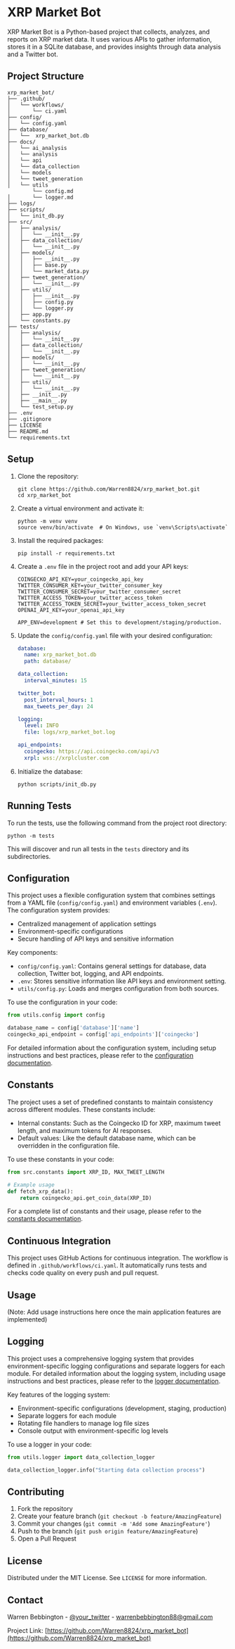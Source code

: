 # XRP Market Bot

XRP Market Bot is a Python-based project that collects, analyzes, and reports on XRP market data. It uses various APIs to gather information, stores it in a SQLite database, and provides insights through data analysis and a Twitter bot.

## Project Structure

```
xrp_market_bot/
├── .github/
│   └── workflows/
│       └── ci.yaml
├── config/
│   └── config.yaml
├── database/
│   └──  xrp_market_bot.db
├── docs/
│   └── ai_analysis
│   └── analysis
│   └── api
│   └── data_collection
│   └── models
│   └── tweet_generation
│   └── utils
        └── config.md
│       └── logger.md
├── logs/
├── scripts/
│   └── init_db.py
├── src/
│   ├── analysis/
│   │   └── __init__.py
│   ├── data_collection/
│   │   └── __init__.py
│   ├── models/
│   │   ├── __init__.py
│   │   ├── base.py
│   │   └── market_data.py
│   ├── tweet_generation/
│   │   └── __init__.py
│   ├── utils/
│   │   ├── __init__.py
│   │   ├── config.py
│   │   └── logger.py
│   ├── app.py
│   └── constants.py
├── tests/
│   ├── analysis/
│   │   └── __init__.py
│   ├── data_collection/
│   │   └── __init__.py
│   ├── models/
│   │   └── __init__.py
│   ├── tweet_generation/
│   │   └── __init__.py
│   ├── utils/
│   │   └── __init__.py
│   ├── __init__.py
│   ├── __main__.py
│   └── test_setup.py
├── .env
├── .gitignore
├── LICENSE
├── README.md
└── requirements.txt
```

## Setup

1. Clone the repository:
   ```
   git clone https://github.com/Warren8824/xrp_market_bot.git
   cd xrp_market_bot
   ```

2. Create a virtual environment and activate it:
   ```
   python -m venv venv
   source venv/bin/activate  # On Windows, use `venv\Scripts\activate`
   ```

3. Install the required packages:
   ```
   pip install -r requirements.txt
   ```

4. Create a `.env` file in the project root and add your API keys:
   ```
   COINGECKO_API_KEY=your_coingecko_api_key
   TWITTER_CONSUMER_KEY=your_twitter_consumer_key
   TWITTER_CONSUMER_SECRET=your_twitter_consumer_secret
   TWITTER_ACCESS_TOKEN=your_twitter_access_token
   TWITTER_ACCESS_TOKEN_SECRET=your_twitter_access_token_secret
   OPENAI_API_KEY=your_openai_api_key
   
   APP_ENV=development # Set this to development/staging/production.
   ```

5. Update the `config/config.yaml` file with your desired configuration:
   ```yaml
   database:
     name: xrp_market_bot.db
     path: database/
   
   data_collection:
     interval_minutes: 15
   
   twitter_bot:
     post_interval_hours: 1
     max_tweets_per_day: 24
   
   logging:
     level: INFO
     file: logs/xrp_market_bot.log
   
   api_endpoints:
     coingecko: https://api.coingecko.com/api/v3
     xrpl: wss://xrplcluster.com
   ```

6. Initialize the database:
   ```
   python scripts/init_db.py
   ```

## Running Tests

To run the tests, use the following command from the project root directory:

```
python -m tests
```

This will discover and run all tests in the `tests` directory and its subdirectories.

## Configuration

This project uses a flexible configuration system that combines settings from a YAML file (`config/config.yaml`) and environment variables (`.env`). The configuration system provides:

- Centralized management of application settings
- Environment-specific configurations
- Secure handling of API keys and sensitive information

Key components:
- `config/config.yaml`: Contains general settings for database, data collection, Twitter bot, logging, and API endpoints.
- `.env`: Stores sensitive information like API keys and environment setting.
- `utils/config.py`: Loads and merges configuration from both sources.

To use the configuration in your code:

```python
from utils.config import config

database_name = config['database']['name']
coingecko_api_endpoint = config['api_endpoints']['coingecko']
```

For detailed information about the configuration system, including setup instructions and best practices, please refer to the [configuration documentation](docs/utils/config.md).

## Constants

The project uses a set of predefined constants to maintain consistency across different modules. These constants include:

- Internal constants: Such as the Coingecko ID for XRP, maximum tweet length, and maximum tokens for AI responses.
- Default values: Like the default database name, which can be overridden in the configuration file.

To use these constants in your code:

```python
from src.constants import XRP_ID, MAX_TWEET_LENGTH

# Example usage
def fetch_xrp_data():
    return coingecko_api.get_coin_data(XRP_ID)
```

For a complete list of constants and their usage, please refer to the [constants documentation](docs/constants.md).

## Continuous Integration

This project uses GitHub Actions for continuous integration. The workflow is defined in `.github/workflows/ci.yaml`. It automatically runs tests and checks code quality on every push and pull request.

## Usage

(Note: Add usage instructions here once the main application features are implemented)

## Logging

This project uses a comprehensive logging system that provides environment-specific logging configurations and separate loggers for each module. For detailed information about the logging system, including usage instructions and best practices, please refer to the [logger documentation](docs/utils/logger.md).

Key features of the logging system:
- Environment-specific configurations (development, staging, production)
- Separate loggers for each module
- Rotating file handlers to manage log file sizes
- Console output with environment-specific log levels

To use a logger in your code:

```python
from utils.logger import data_collection_logger

data_collection_logger.info("Starting data collection process")
```

## Contributing

1. Fork the repository
2. Create your feature branch (`git checkout -b feature/AmazingFeature`)
3. Commit your changes (`git commit -m 'Add some AmazingFeature'`)
4. Push to the branch (`git push origin feature/AmazingFeature`)
5. Open a Pull Request

## License

Distributed under the MIT License. See `LICENSE` for more information.

## Contact

Warren Bebbington - [@your_twitter](https://twitter.com/your_twitter) - warrenbebbington88@gmail.com

Project Link: [https://github.com/Warren8824/xrp_market_bot](https://github.com/Warren8824/xrp_market_bot)